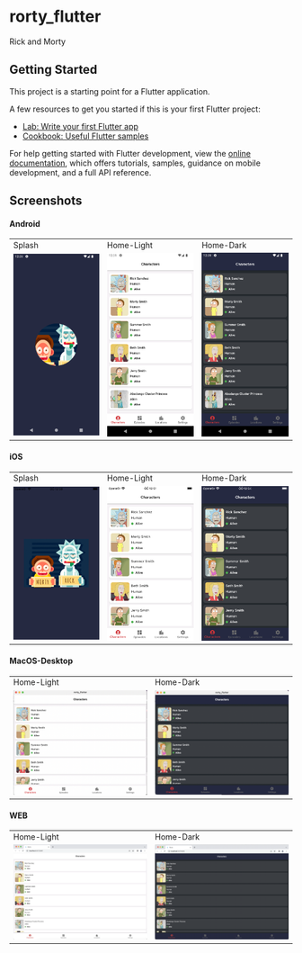 # rorty_flutter

Rick and Morty

## Getting Started

This project is a starting point for a Flutter application.

A few resources to get you started if this is your first Flutter project:

- [Lab: Write your first Flutter app](https://docs.flutter.dev/get-started/codelab)
- [Cookbook: Useful Flutter samples](https://docs.flutter.dev/cookbook)

For help getting started with Flutter development, view the
[online documentation](https://docs.flutter.dev/), which offers tutorials, samples, guidance on
mobile development, and a full API reference.

## Screenshots

#### Android
<table>
  <tr>
    <td>Splash</td>
    <td>Home-Light</td>
    <td>Home-Dark</td>
  </tr>
  <tr>
    <td><img src="art/screenshots/android/splash.png" width=250></td>
    <td><img src="art/screenshots/android/characters.png" width=250></td>
    <td><img src="art/screenshots/android/characters-dark.png" width=250></td>
  </tr>
 </table>

#### iOS
<table>
  <tr>
    <td>Splash</td>
    <td>Home-Light</td>
    <td>Home-Dark</td>
  </tr>
  <tr>
    <td><img src="art/screenshots/ios/splash.png" width=250></td>
    <td><img src="art/screenshots/ios/characters.png" width=250></td>
    <td><img src="art/screenshots/ios/characters-dark.png" width=250></td>
  </tr>
 </table>

#### MacOS-Desktop
<table>
  <tr>
    <td>Home-Light</td>
    <td>Home-Dark</td>
  </tr>
  <tr>
    <td><img src="art/screenshots/desktop/home.png" width=250></td>
    <td><img src="art/screenshots/desktop/home-dark.png" width=250></td>
  </tr>
 </table>

#### WEB
<table>
  <tr>
    <td>Home-Light</td>
    <td>Home-Dark</td>
  </tr>
  <tr>
    <td><img src="art/screenshots/web/home.png" width=250></td>
    <td><img src="art/screenshots/web/home-dark.png" width=250></td>
  </tr>
 </table>

